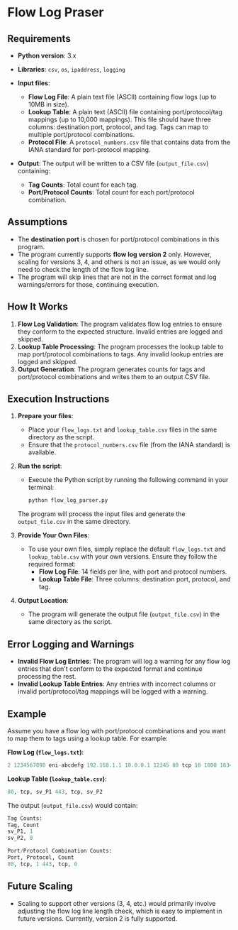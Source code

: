 # Flow Log Praser

## Requirements

- **Python version**: 3.x
- **Libraries**: `csv`, `os`, `ipaddress`, `logging`
- **Input files**:
  - **Flow Log File**: A plain text file (ASCII) containing flow logs (up to 10MB in size).
  - **Lookup Table**: A plain text (ASCII) file containing port/protocol/tag mappings (up to 10,000 mappings). This file should have three columns: destination port, protocol, and tag. Tags can map to multiple port/protocol combinations.
  - **Protocol File**: A `protocol_numbers.csv` file that contains data from the IANA standard for port-protocol mapping.
  
- **Output**: The output will be written to a CSV file (`output_file.csv`) containing:
  - **Tag Counts**: Total count for each tag.
  - **Port/Protocol Counts**: Total count for each port/protocol combination.

## Assumptions

- The **destination port** is chosen for port/protocol combinations in this program.
- The program currently supports **flow log version 2** only. However, scaling for versions 3, 4, and others is not an issue, as we would only need to check the length of the flow log line.
- The program will skip lines that are not in the correct format and log warnings/errors for those, continuing execution.

## How It Works

1. **Flow Log Validation**: The program validates flow log entries to ensure they conform to the expected structure. Invalid entries are logged and skipped.
2. **Lookup Table Processing**: The program processes the lookup table to map port/protocol combinations to tags. Any invalid lookup entries are logged and skipped.
3. **Output Generation**: The program generates counts for tags and port/protocol combinations and writes them to an output CSV file.

## Execution Instructions

1. **Prepare your files**:
   - Place your `flow_logs.txt` and `lookup_table.csv` files in the same directory as the script.
   - Ensure that the `protocol_numbers.csv` file (from the IANA standard) is available.

2. **Run the script**:
   - Execute the Python script by running the following command in your terminal:
     ```bash
     python flow_log_parser.py
     ```

   The program will process the input files and generate the `output_file.csv` in the same directory.

3. **Provide Your Own Files**:
   - To use your own files, simply replace the default `flow_logs.txt` and `lookup_table.csv` with your own versions. Ensure they follow the required format:
     - **Flow Log File**: 14 fields per line, with port and protocol numbers.
     - **Lookup Table File**: Three columns: destination port, protocol, and tag.
   
4. **Output Location**:
   - The program will generate the output file (`output_file.csv`) in the same directory as the script.

## Error Logging and Warnings

- **Invalid Flow Log Entries**: The program will log a warning for any flow log entries that don't conform to the expected format and continue processing the rest.
- **Invalid Lookup Table Entries**: Any entries with incorrect columns or invalid port/protocol/tag mappings will be logged with a warning.

## Example

Assume you have a flow log with port/protocol combinations and you want to map them to tags using a lookup table. For example:

**Flow Log (`flow_logs.txt`)**:
```python
2 1234567890 eni-abcdefg 192.168.1.1 10.0.0.1 12345 80 tcp 10 1000 1634657365 1634657400 ACCEPT OK ...
```

**Lookup Table (`lookup_table.csv`)**:
``` python
80, tcp, sv_P1 443, tcp, sv_P2
```
The output (`output_file.csv`) would contain:
``` python
Tag Counts: 
Tag, Count 
sv_P1, 1 
sv_P2, 0

Port/Protocol Combination Counts: 
Port, Protocol, Count 
80, tcp, 1 443, tcp, 0
```

## Future Scaling

- Scaling to support other versions (3, 4, etc.) would primarily involve adjusting the flow log line length check, which is easy to implement in future versions. Currently, version 2 is fully supported.




